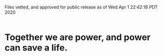 Files vetted, and approved for public release as of Wed Apr  1 22:42:18 PDT 2020<br><br><h1>Together we are power, and power can save a life.</h1>
